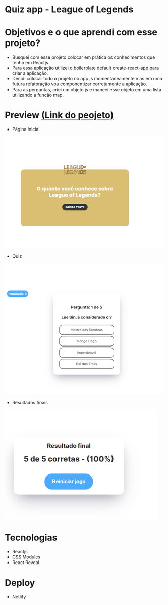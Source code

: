 # Quiz app - League of Legends 

# Objetivos e o que aprendi com esse projeto?

- Busquei com esse projeto colocar em prática os conhecimentos que tenho em Reactjs.
- Para essa aplicação utilizei o boilerplate default create-react-app para criar a aplicação.
- Decidi colocar todo o projeto no app.js momentaneamente mas em uma futura refatoração vou componentizar corretamente a aplicação.
- Para as perguntas, criei um objeto js e mapeei esse objeto em uma lista utilizando a funcão map.

# Preview [(Link do peojeto) ](https://rebecca-mm-landing.netlify.app/)

- Página inicial
<img src="https://raw.githubusercontent.com/rebeccaaaaaaaaaaa/quizapp/main/src/images/home.png"/>

- Quiz
<img src="https://raw.githubusercontent.com/rebeccaaaaaaaaaaa/quizapp/main/src/images/quizz.png"/>

- Resultados finais
<img src="https://raw.githubusercontent.com/rebeccaaaaaaaaaaa/quizapp/main/src/images/resultados_finais.png"/>

# Tecnologias

- Reactjs
- CSS Modules
- React Reveal

# Deploy

- Netlify



